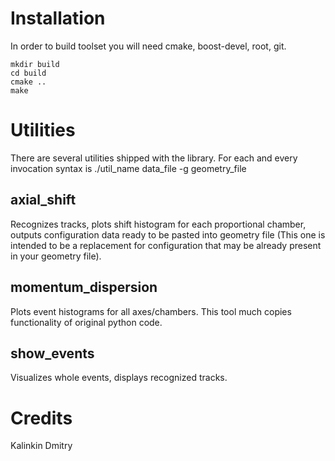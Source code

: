 Installation
============

In order to build toolset you will need cmake, boost-devel, root, git.

    mkdir build
    cd build
    cmake ..
    make


Utilities
=========

There are several utilities shipped with the library. For each and every invocation syntax is ./util_name data_file -g geometry_file

axial_shift
-----------

Recognizes tracks, plots shift histogram for each proportional chamber, outputs configuration data ready to be pasted into geometry file (This one is intended to be a replacement for configuration that may be already present in your geometry file).

momentum_dispersion
-------------------

Plots event histograms for all axes/chambers. This tool much copies functionality of original python code.

show_events
-----------

Visualizes whole events, displays recognized tracks.

Credits
=======

Kalinkin Dmitry
